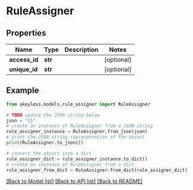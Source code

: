 # RuleAssigner


## Properties

Name | Type | Description | Notes
------------ | ------------- | ------------- | -------------
**access_id** | **str** |  | [optional] 
**unique_id** | **str** |  | [optional] 

## Example

```python
from akeyless.models.rule_assigner import RuleAssigner

# TODO update the JSON string below
json = "{}"
# create an instance of RuleAssigner from a JSON string
rule_assigner_instance = RuleAssigner.from_json(json)
# print the JSON string representation of the object
print(RuleAssigner.to_json())

# convert the object into a dict
rule_assigner_dict = rule_assigner_instance.to_dict()
# create an instance of RuleAssigner from a dict
rule_assigner_from_dict = RuleAssigner.from_dict(rule_assigner_dict)
```
[[Back to Model list]](../README.md#documentation-for-models) [[Back to API list]](../README.md#documentation-for-api-endpoints) [[Back to README]](../README.md)


